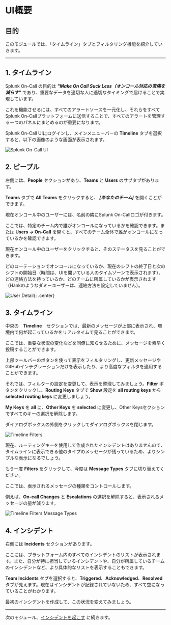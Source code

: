 # UI概要

## 目的

このモジュールでは、「タイムライン」タブとフィルタリング機能を紹介していきます。

---

## 1. タイムライン

Splunk On-Call の目的は _**"Make On Call Suck Less（オンコール対応の苦痛を減らす"**_ であり、重要なデータを適切な人に適切なタイミングで届けることで実現しています。

これを機能させるには、すべてのアラートソースを一元化し、それらをすべてSplunk On-Callプラットフォームに送信することで、すべてのアラートを管理する一つのパネルにまとめるのが重要になります。

Splunk On-Call UIにログインし、メインメニューバーの **Timeline** タブを選択すると、以下の画像のような画面が表示されます。

![Splunk On-Call UI](../../images/oncall/m7-vo-ui.png)

## 2. ピープル

左側には、**People** セクションがあり、**Teams** と **Users** のサブタブがあります。

**Teams** タブで **All Teams** をクリックすると、 _**[あなたのチーム]**_ を開くことができます。

現在オンコール中のユーザーには、名前の隣にSplunk On-Callロゴが付きます。

ここでは、特定のチーム内で誰がオンコールになっているかを確認できます。または **Users → On-Call** を開くと、すべてのチーム全体で誰がオンコールになっているかを確認できます。

現在オンコール中のユーザーをクリックすると、そのステータスを見ることができます。

どのローテーションでオンコールになっているか、現在のシフトの終了日と次のシフトの開始日（時間は、UIを開いている人のタイムゾーンで表示されます）、どの連絡方法を持っているか、どのチームに所属しているかが表示されます（Hankのようなダミーユーザーは、連絡方法を設定していません）。

![User Detail](../../images/oncall/m7-user-detail.png){: .center}

## 3. タイムライン

中央の　**Timeline**　セクションでは、最新のメッセージが上部に表示され、環境内で何が起こっているかをリアルタイムで見ることができます。

ここでは、重要な状況の変化などを同僚に知らせるために、メッセージを素早く投稿することができます。

上部ツールバーのボタンを使って表示をフィルタリングし、更新メッセージやGitHubインテグレーションだけを表示したり、より高度なフィルタを適用することができます。

それでは、フィルターの設定を変更して、表示を整理してみましょう。**Filter** ボタンをクリックし、**Routing Keys** タブで **Show** 設定を **all routing keys** から **selected routing keys** に変更しましょう。

**My Keys** を **all** に、**Other Keys** を **selected** に変更し、Other Keysセクションですべてのキーの選択を解除します。

ダイアログボックスの外側をクリックしてダイアログボックスを閉じます。

![Timeline Filters](../../images/oncall/m7-timeline-filters.png)

現在、ルーティングキーを使用して作成されたインシデントはありませんので、タイムラインに表示できる他のタイプのメッセージが残っているため、よりシンプルな表示になるでしょう。

もう一度 **Filters** をクリックして、今度は **Message Types** タブに切り替えてください。

ここでは、表示されるメッセージの種類をコントロールします。

例えば、**On-call Changes** と **Escalations** の選択を解除すると、表示されるメッセージの量が減ります。

![Timeline Filters Message Types](../../images/oncall/m7-timeline-filters-message-types.png)

## 4. インシデント

右側には **Incidents** セクションがあります。

ここには、プラットフォーム内のすべてのインシデントのリストが表示されます。また、自分が特に担当しているインシデントや、自分が所属しているチームのインシデントなど、より具体的なリストを表示することもできます。

**Team Incidents** タブを選択すると、**Triggered**、**Acknowledged**、**Resolved** タブが見えます。現在はインシデントが記録されていないため、すべて空になっていることがわかります。

最初のインシデントを作成して、この状況を変えてみましょう。

---
次のモジュール、[インシデントを起こす](../incident_lifecycle/create_incidents/) に続きます。
